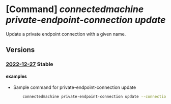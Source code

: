 # [Command] _connectedmachine private-endpoint-connection update_

Update a private endpoint connection with a given name.

## Versions

### [2022-12-27](/Resources/mgmt-plane/L3N1YnNjcmlwdGlvbnMve30vcmVzb3VyY2Vncm91cHMve30vcHJvdmlkZXJzL21pY3Jvc29mdC5oeWJyaWRjb21wdXRlL3ByaXZhdGVsaW5rc2NvcGVzL3t9L3ByaXZhdGVlbmRwb2ludGNvbm5lY3Rpb25zL3t9/2022-12-27.xml) **Stable**

<!-- mgmt-plane /subscriptions/{}/resourcegroups/{}/providers/microsoft.hybridcompute/privatelinkscopes/{}/privateendpointconnections/{} 2022-12-27 -->

#### examples

- Sample command for private-endpoint-connection update
    ```bash
        connectedmachine private-endpoint-connection update --connection-state "{{"description":"Rejected by AZ CLI", "status":"Rejected"}}" --name private-endpoint-connection-name --resource-group myResourceGroup --scope-name myPrivateLinkScope
    ```
